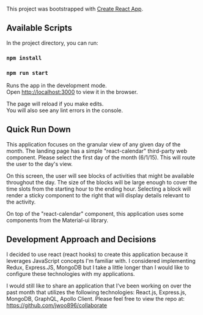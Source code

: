 This project was bootstrapped with [Create React App](https://github.com/facebook/create-react-app).

## Available Scripts

In the project directory, you can run:

### `npm install`
### `npm run start`

Runs the app in the development mode.<br />
Open [http://localhost:3000](http://localhost:3000) to view it in the browser.

The page will reload if you make edits.<br />
You will also see any lint errors in the console.

## Quick Run Down

This application focuses on the granular view of any given day of the month. The landing page 
has a simple "react-calendar" third-party web component. Please select the first day of the
month (6/1/15). This will route the user to the day's view. 

On this screen, the user will see blocks of activities that might be available throughout the
day. The size of the blocks will be large enough to cover the time slots from the starting hour
to the ending hour. Selecting a block will render a sticky component to the right that will
display details relevant to the activity.

On top of the "react-calendar" component, this application uses some components from the 
Material-ui library. 

## Development Approach and Decisions

I decided to use react (react hooks) to create this application because it leverages JavaScript
concepts I'm familiar with. I considered implementing Redux, Express.JS, MongoDB but I take a
little longer than I would like to configure these technologies with my applications. 

I would still like to share an application that I've been working on over the past month that utilizes
the following technologies: React.js, Express.js, MongoDB, GraphQL, Apollo Client. Please feel
free to view the repo at: https://github.com/jwoo896/collaborate
